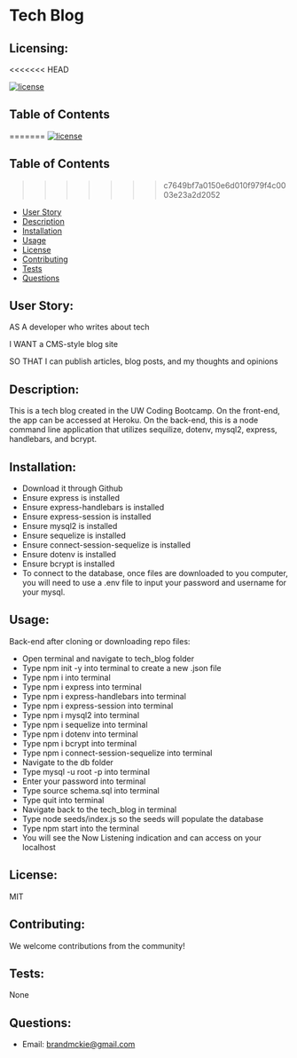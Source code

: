 # Tech Blog

## Licensing:

<<<<<<< HEAD

[![license](https://img.shields.io/badge/license-MIT-blue)](https://shields.io)

## Table of Contents

=======
[![license](https://img.shields.io/badge/license-MIT-blue)](https://shields.io)

## Table of Contents

> > > > > > > c7649bf7a0150e6d010f979f4c0003e23a2d2052

- [User Story](#user-story)
- [Description](#description)
- [Installation](#installation)
- [Usage](#usage)
- [License](#license)
- [Contributing](#contributing)
- [Tests](#tests)
- [Questions](#questions)

## User Story:

AS A developer who writes about tech

I WANT a CMS-style blog site

SO THAT I can publish articles, blog posts, and my thoughts and opinions

## Description:

This is a tech blog created in the UW Coding Bootcamp. On the front-end, the app can be accessed at Heroku. On the back-end, this is a node command line application that utilizes sequilize, dotenv, mysql2, express, handlebars, and bcrypt.

## Installation:

- Download it through Github
- Ensure express is installed
- Ensure express-handlebars is installed
- Ensure express-session is installed
- Ensure mysql2 is installed
- Ensure sequelize is installed
- Ensure connect-session-sequelize is installed
- Ensure dotenv is installed
- Ensure bcrypt is installed
- To connect to the database, once files are downloaded to you computer, you will need to use a .env file to input your password and username for your mysql.

## Usage:

Back-end after cloning or downloading repo files:

- Open terminal and navigate to tech_blog folder
- Type npm init -y into terminal to create a new .json file
- Type npm i into terminal
- Type npm i express into terminal
- Type npm i express-handlebars into terminal
- Type npm i express-session into terminal
- Type npm i mysql2 into terminal
- Type npm i sequelize into terminal
- Type npm i dotenv into terminal
- Type npm i bcrypt into terminal
- Type npm i connect-session-sequelize into terminal
- Navigate to the db folder
- Type mysql -u root -p into terminal
- Enter your password into terminal
- Type source schema.sql into terminal
- Type quit into terminal
- Navigate back to the tech_blog in terminal
- Type node seeds/index.js so the seeds will populate the database
- Type npm start into the terminal
- You will see the Now Listening indication and can access on your localhost

## License:

MIT

## Contributing:

We welcome contributions from the community!

## Tests:

None

## Questions:

- Email: brandmckie@gmail.com
